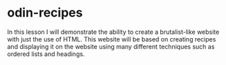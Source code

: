 # odin-recipes
In this lesson I will demonstrate the ability to create a brutalist-like website with just the use of HTML. This website will be based on creating recipes and displaying it on the website using many different techniques such as ordered lists and headings.